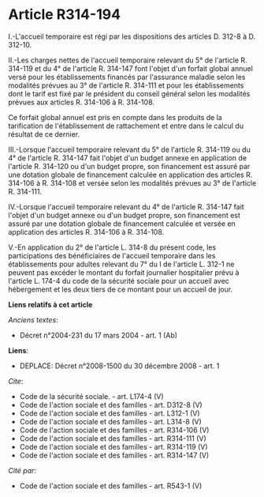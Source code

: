 # Article R314-194

I.-L'accueil temporaire est régi par les dispositions des articles D. 312-8 à D. 312-10. 

II.-Les charges nettes de l'accueil temporaire relevant du 5° de l'article R. 314-119 et du 4° de l'article R. 314-147 font
l'objet d'un forfait global annuel versé pour les établissements financés par l'assurance maladie selon les modalités prévues
au 3° de l'article R. 314-111 et pour les établissements dont le tarif est fixé par le président du conseil général selon les
modalités prévues aux articles R. 314-106 à R. 314-108. 

Ce forfait global annuel est pris en compte dans les produits de la tarification de l'établissement de rattachement et entre
dans le calcul du résultat de ce dernier. 

III.-Lorsque l'accueil temporaire relevant du 5° de l'article R. 314-119 ou du 4° de l'article R. 314-147 fait l'objet d'un
budget annexe en application de l'article R. 314-120 ou d'un budget propre, son financement est assuré par une dotation
globale de financement calculée en application des articles R. 314-106 à R. 314-108 et versée selon les modalités prévues au
3° de l'article R. 314-111. 

IV.-Lorsque l'accueil temporaire relevant du 4° de l'article R. 314-147 fait l'objet d'un budget annexe ou d'un budget
propre, son financement est assuré par une dotation globale de financement calculée et versée en application des articles R.
314-106 à R. 314-108. 

V.-En application du 2° de l'article L. 314-8 du présent code, les participations des bénéficiaires de l'accueil temporaire
dans les établissements pour adultes relevant du 7° du I de l'article L. 312-1 ne peuvent pas excéder le montant du forfait
journalier hospitalier prévu à l'article L. 174-4 du code de la sécurité sociale pour un accueil avec hébergement et les deux
tiers de ce montant pour un accueil de jour.

**Liens relatifs à cet article**

_Anciens textes_:

  - Décret n°2004-231 du 17 mars 2004 - art. 1 (Ab)

**Liens**:

  - DEPLACE: Décret n°2008-1500 du 30 décembre 2008 - art. 1

_Cite_:

  - Code de la sécurité sociale. - art. L174-4 (V)
  - Code de l'action sociale et des familles - art. D312-8 (V)
  - Code de l'action sociale et des familles - art. L312-1 (V)
  - Code de l'action sociale et des familles - art. L314-8 (V)
  - Code de l'action sociale et des familles - art. R314-106 (V)
  - Code de l'action sociale et des familles - art. R314-111 (V)
  - Code de l'action sociale et des familles - art. R314-119 (V)
  - Code de l'action sociale et des familles - art. R314-147 (V)

_Cité par_:

  - Code de l'action sociale et des familles - art. R543-1 (V)
